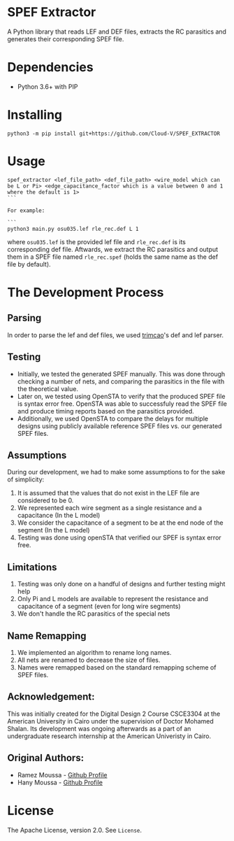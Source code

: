 # SPEF Extractor
A Python library that reads LEF and DEF files, extracts the RC parasitics and generates their corresponding SPEF file.

# Dependencies
* Python 3.6+ with PIP

# Installing

`python3 -m pip install git+https://github.com/Cloud-V/SPEF_EXTRACTOR`

# Usage
````
spef_extractor <lef_file_path> <def_file_path> <wire_model which can be L or Pi> <edge_capacitance_factor which is a value between 0 and 1 where the default is 1>
```

For example:

```
python3 main.py osu035.lef rle_rec.def L 1
````


where `osu035.lef` is the provided lef file and `rle_rec.def` is its corresponding def file. Aftwards, we extract the RC parasitics and output them in a SPEF file named `rle_rec.spef` (holds the same name as the def file by default).

# The Development Process
## Parsing
In order to parse the lef and def files, we used [trimcao](https://github.com/trimcao)'s def and lef parser.


## Testing
- Initially, we tested the generated SPEF manually. This was done through checking a number of nets, and comparing the parasitics in the file with the theoretical value.
- Later on, we tested using OpenSTA to verify that the produced SPEF file is syntax error free. OpenSTA was able to successfuly read the SPEF file and produce timing reports based on the parasitics provided.
- Additionally, we used OpenSTA to compare the delays for multiple designs using publicly available reference SPEF files vs. our generated SPEF files.

## Assumptions 
During our development, we had to make some assumptions to for the sake of simplicity:
  1. It is assumed that the values that do not exist in the LEF file are considered to be 0.
  2. We represented each wire segment as a single resistance and a capacitance (In the L model)
  3. We consider the capacitance of a segment to be at the end node of the segment (In the L model)
  4. Testing was done using openSTA that verified our SPEF is syntax error free.

## Limitations
  1. Testing was only done on a handful of designs and further testing might help
  2. Only Pi and L models are available to represent the resistance and capacitance of a segment (even for long wire segments)
  3. We don't handle the RC parasitics of the special nets
  
## Name Remapping
  1. We implemented an algorithm to rename long names.
  2. All nets are renamed to decrease the size of files.
  3. Names were remapped based on the standard remapping scheme of SPEF files.

## Acknowledgement:
  This was initially created for the Digital Design 2 Course CSCE3304 at the American University in Cairo under the supervision of Doctor Mohamed Shalan. Its development was ongoing afterwards as a part of an undergraduate research internship at the American Univeristy in Cairo.

## Original Authors:
  * Ramez Moussa - [Github Profile](https://github.com/ramezmoussa)
  * Hany Moussa - [Github Profile](https://github.com/hanymoussa)

# License
The Apache License, version 2.0. See `License`.
  
